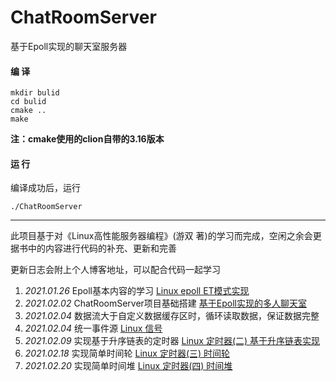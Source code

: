 # ChatRoomServer
基于Epoll实现的聊天室服务器

#### 编 译
```$xslt
mkdir bulid
cd bulid
cmake ..
make
```
**注：cmake使用的clion自带的3.16版本**

#### 运 行
编译成功后，运行
```$xslt
./ChatRoomServer
```
---
此项目基于对《Linux高性能服务器编程》(游双 著)的学习而完成，空闲之余会更据书中的内容进行代码的补充、更新和完善

更新日志会附上个人博客地址，可以配合代码一起学习
1. _2021.01.26_  Epoll基本内容的学习 [Linux epoll ET模式实现](https://www.jianshu.com/p/ca699516c2db)
2. _2021.02.02_  ChatRoomServer项目基础搭建 [基于Epoll实现的多人聊天室](https://www.jianshu.com/p/c5829b05cdf0)
3. _2021.02.04_  数据流大于自定义数据缓存区时，循环读取数据，保证数据完整
4. _2021.02.04_  统一事件源 [Linux 信号](https://www.jianshu.com/p/10383d4ac963)
5. _2021.02.09_  实现基于升序链表的定时器 [Linux 定时器(二) 基于升序链表实现](https://www.jianshu.com/p/5079184c4aeb)
6. _2021.02.18_  实现简单时间轮 [Linux 定时器(三) 时间轮](https://www.jianshu.com/p/df55c5a1f8c3)
7. _2021.02.20_  实现简单时间堆 [Linux 定时器(四) 时间堆](https://www.jianshu.com/p/e880f398530d)
